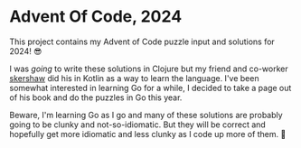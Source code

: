 # Advent Of Code, 2024

This project contains my Advent of Code puzzle input and solutions for 2024! 😎

I was _going_ to write these solutions in Clojure but my friend and co-worker [skershaw](https://github.com/skershaw/kotlin-AoC-2024) did his in Kotlin as a way to learn the language. I've been somewhat interested in learning Go for a while, I decided to take a page out of his book and do the puzzles in Go this year.

Beware, I'm learning Go as I go and many of these solutions are probably going to be clunky and not-so-idiomatic. But they will be correct and hopefully get more idiomatic and less clunky as I code up more of them. 🤞

